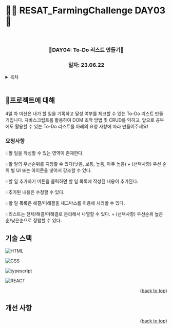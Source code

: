 # 👩‍🌾 RESAT_FarmingChallenge DAY03 🌾

<a name="readme-top"></a>

<!-- PROJECT LOGO -->

<br />

<div align="center">
  <a href="https://github.com/github_username/repo_name">
    <div width = "80" height="80">
        <!-- <img width="1112" alt="day03_capture" src="https://github.com/blcklamb/RESAT_FarmingChallenge/assets/92101831/9794a6a0-1174-4f1d-b57d-1e2ee15b1418"> -->
    </div>

  </a>
<h3 align="center">🌱DAY04: To-Do 리스트 만들기🌱</h3>
<!-- <h3><a href="https://resat-farming-challenge-livid.vercel.app/">⏲ 구경하러 가기</a></h3> -->
<h3 align="center">일자: 23.06.22</h3>
</div>

<!-- TABLE OF CONTENTS -->
<details>
  <summary>목차</summary>
  <ol>
    <li><a href="#프로젝트에-대해">🌱프로젝트에 대해</a></li>
    <li><a href="#기술-스택">기술 스택</a></li>
    <li><a href="#roadmap">Roadmap</a></li>
  </ol>
</details>
<br/>

<!-- ABOUT THE PROJECT -->

## 🌱프로젝트에 대해

4일 차 미션은 내가 할 일을 기록하고 달성 여부를 체크할 수 있는 To-Do 리스트 만들기입니다. 자바스크립트를 활용하여 DOM 조작 방법 및 CRUD를 익히고, 앞으로 공부에도 활용할 수 있는 To-Do 리스트를 아래의 요청 사항에 따라 만들어주세요!

### 요청사항

💡할 일을 작성할 수 있는 영역이 존재한다.

💡할 일의 우선순위를 지정할 수 있다(낮음, 보통, 높음, 아주 높음) + (선택사항) 우선 순위 별 UI 또는 아이콘을 넣어서 강조할 수 있다.

💡할 일 추가하기 버튼을 클릭하면 할 일 목록에 작성된 내용이 추가된다.

💡추가된 내용은 수정할 수 있다.

💡할 일 목록은 해결/미해결을 체크박스를 이용해 처리할 수 있다.

💡리스트는 전체/해결/미해결로 분리해서 나열할 수 있다. + (선택사항) 우선순위 높은순/낮은순으로 정렬할 수 있다.

## 기술 스택

![HTML][html-shield]

![CSS][css-shield]

![typescript][javascript-shield]

![REACT][react-shield]

<p align="right">(<a href="#readme-top">back to top</a>)</p>

<!-- ROADMAP -->

## 개선 사항

<p align="right">(<a href="#readme-top">back to top</a>)</p>

<!-- MARKDOWN LINKS & IMAGES -->

[html-shield]: https://img.shields.io/badge/html5-E34F26?style=for-the-badge&logo=html5&logoColor=white
[css-shield]: https://img.shields.io/badge/css3-1572B6?style=for-the-badge&logo=css3&logoColor=white
[javascript-shield]: https://img.shields.io/badge/javascript-%23323330.svg?style=for-the-badge&logo=javascript&logoColor=%23F7DF1E
[react-shield]: https://img.shields.io/badge/react-61DAFB?style=for-the-badge&logo=react&logoColor=white
